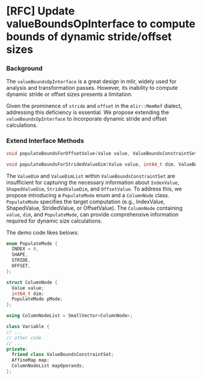 # [RFC] Update valueBoundsOpInterface to compute bounds of dynamic stride/offset sizes

### Background

The `valueBoundsOpInterface` is a great design in mlir, widely used for analysis and transformation passes. However, its inability to compute dynamic stride or offset sizes presents a limitation. 

Given the prominence of `stride` and `offset` in the `mlir::MemRef` dialect, addressing this deficiency is essential. We propose extending the `valueBoundsOpInterface` to incorporate dynamic stride and offset calculations.

### Extend Interface Methods
```c++
void populateBoundsForOffsetValue(Value value, ValueBoundsConstraintSet &cstr)

void populateBoundsForStridedValueDim(Value value, int64_t dim, ValueBoundsConstraintSet &cstr)
```

The `ValueDim` and `ValueDimList` within `ValueBoundsConstraintSet` are insufficient for capturing the necessary information about `IndexValue`, `ShapedValueDim`, `StridedValueDim`, and `OffsetValue`. To address this, we propose introducing a `PopulateMode` enum and a `ColumnNode` class.  `PopulateMode` specifies the target computation (e.g., IndexValue, ShapedValue, StridedValue, or OffsetValue). The `ColumnNode` containing `value`, `dim`, and `PopulateMode`, can provide comprehensive information required for dynamic size calculations.

The demo code likes belows: 

```c++
enum PopulateMode {
  INDEX = 0,
  SHAPE,
  STRIDE,
  OFFSET,
};

struct ColumnNode {
  Value value;
  int64_t dim;
  PopulateMode pMode;
};

using ColumnNodeList = SmallVector<ColumnNode>;

class Variable {
// ...
// other code
// ...
private:
  friend class ValueBoundsConstraintSet;
  AffineMap map;
  ColumnNodeList mapOperands;
};
```
